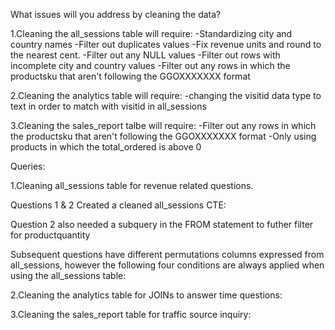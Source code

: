 What issues will you address by cleaning the data?

1.Cleaning the all_sessions table will require:
-Standardizing city and country names
-Filter out duplicates values
-Fix revenue units and round to the nearest cent.
-Filter out any NULL values
-Filter out rows with incomplete city and country values
-Filter out any rows in which the productsku that aren't following the GGOXXXXXXX format

2.Cleaning the analytics table will require:
-changing the visitid data type to text in order to match with visitid in all_sessions

3.Cleaning the sales_report talbe will require:
-Filter out any rows in which the productsku that aren't following the GGOXXXXXXX format
-Only using products in which the total_ordered is above 0

Queries:

1.Cleaning all_sessions table for revenue related questions.

Questions 1 & 2 Created a cleaned all_sessions CTE:

<!--
WITH cleaned_alls AS (SELECT DISTINCT fullvisitorid,LOWER(TRIM(country)) as Country, LOWER(TRIM(city)) as City,
	ROUND(SUM(totaltransactionrevenue/1000000), 2) as total_transaction_revenue,productsku,
	ROUND((productprice/1000000), 2) as Product_Price,productname,productquantity,productcategory
	FROM all_sessions
	WHERE totaltransactionrevenue IS NOT NULL AND city NOT LIKE 'not%' AND city NOT LIKE '(not%' AND productsku LIKE 'GGO%'
	GROUP BY city, country,productsku,productprice,productname,fullvisitorid,productquantity,productcategory
	ORDER BY total_transaction_revenue DESC)
-->	

Question 2 also needed a subquery in the FROM statement to futher filter for productquantity 

<!--
FROM (
	SELECT DISTINCT fullvisitorid, city, country, SUM(productquantity) as visitor_total_quantity
	FROM cleaned_alls
	WHERE productquantity IS NOT NULL
	GROUP BY fullvisitorid, city, country) AS visitor_orders
-->

Subsequent questions have different permutations columns expressed from all_sessions, however
the following four conditions are always applied when using the all_sessions table:
<!--
WHERE totaltransactionrevenue IS NOT NULL AND city NOT LIKE 'not%' AND city NOT LIKE '(not%' AND productsku LIKE 'GGO%'
-->

2.Cleaning the analytics table for JOINs to answer time questions:
<!--
JOIN analytics
ON all_sessions.visitid = CAST(analytics.visitid AS text)
-->
3.Cleaning the sales_report table for traffic source inquiry:
<!--
(SELECT * FROM sales_report WHERE productsku LIKE 'GGO%'AND total_ordered > 0) sr
-->
